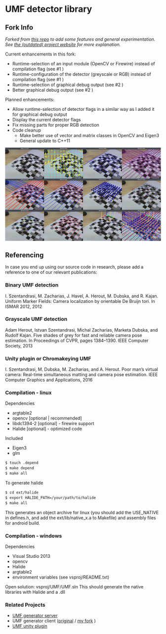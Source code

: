 # UMF detector library
## Fork Info

_Forked from [this repo](https://github.com/szist/umf-detector) to add some features and general experimentation. See [the (outdated) project website](http://www.fit.vutbr.cz/research/groups/graph/MF/) for more explanation._

Current enhancements in this fork:

* Runtime-selection of an input module (OpenCV or Firewire) instead of compilation flag (see #1 )
* Runtime-configuration of the detector (greyscale or RGB) instead of compilation flag  (see #1 )
* Runtime-selection of graphical debug output  (see #2 )
* Better graphical debug output  (see #2 )

Planned enhancements:

* Allow runtime-selection of detector flags in a similar way as I added it for graphical debug output
* Display the current detector flags
* Fix missing parts for proper RGB detection
* Code cleanup
    * Make better use of vector and matrix classes in OpenCV and Eigen3
    * General update to C++11

<p align="center">
  <img src="https://github.com/lenaschimmel/umf-detector/blob/master/umf-detector-screenshots.jpg?raw=true" alt="Screenshots of the various graphical debug outputs"/>
</p>

## Referencing
In case you end up using our source code in research, please add a reference to one of our relevant publications:

### Binary UMF detection

I. Szentandrasi, M. Zacharias, J. Havel, A. Herout, M. Dubska, and R. Kajan. Uniform Marker
Fields: Camera localization by orientable De Bruijn tori. In ISMAR 2012, 2012

### Grayscale UMF detection

Adam Herout, Istvan Szentandrasi, Michal Zacharias, Marketa Dubska, and Rudolf Kajan.
Five shades of grey for fast and reliable camera pose estimation. In Proceedings of CVPR,
pages 1384–1390. IEEE Computer Society, 2013

### Unity plugin or Chromakeying UMF

I. Szentandrasi, M. Dubska, M. Zacharias, and A. Herout. Poor man’s virtual camera:
Real-time simultaneous matting and camera pose estimation. IEEE Computer Graphics and
Applications, 2016

### Compilation - linux

Dependencies
- argtable2
- opencv [optional | recommended]
- libdc1394-2 [optional] - firewire support
- Halide [optional] - optimized code

Included
- Eigen3
- glm

```bash
$ touch .depend
$ make depend
$ make all
```

To generate halide 
```bash
$ cd ext/halide
$ export HALIDE_PATH=/your/path/to/halide
$ make all
```

This generates an object archive for linux (you should add the USE_NATIVE in defines.h, and add the ext/lib/native_x.a to Makefile) and assembly files for android build.

### Compilation - windows


Dependencies
- Visual Studio 2013
- opencv
- Halide
- argtable2
- environment variables (see vsproj/README.txt)

Open solution: vsproj/UMF/UMF.sln
This should generate the native libraries with Halide and a .dll

### Related Projects

* [UMF generator server](https://github.com/szist/umf-generator-server)
* UMF generator client ([original](https://github.com/szist/umf-generator-client) / [my fork](https://github.com/lenaschimmel/umf-generator-client) )
* [UMF unity plugin](https://github.com/szist/umf-unity)
